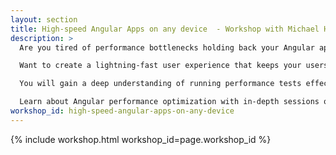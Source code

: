 ```yaml
---
layout: section
title: High-speed Angular Apps on any device  - Workshop with Michael Hladky - NG-DE 2025 - Angular Conference - Berlin
description: >
  Are you tired of performance bottlenecks holding back your Angular apps?

  Want to create a lightning-fast user experience that keeps your users engaged? Look no further! Our intensive hands-on workshop is designed to help you master Angular performance optimization and refining your app's performance in every way.

  You will gain a deep understanding of running performance tests effectively and utilizing performance metrics to optimize your Angular application.

  Learn about Angular performance optimization with in-depth sessions on optimizing JavaScript code, native rendering performance, and much more. Get ready to supercharge your Angular applications with our engaging and interactive workshop!
workshop_id: high-speed-angular-apps-on-any-device
---
```


{% include workshop.html workshop_id=page.workshop_id %}
